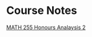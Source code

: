 # Course Notes

[MATH 255 Honours Analaysis 2](https://samkirkiles.github.io/255_Lecture_Notes.pdf)


